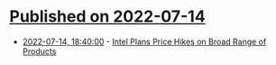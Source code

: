# [Published on 2022-07-14](index.md)

* [2022-07-14, 18:40:00](https://hardware.slashdot.org/story/22/07/14/1825226/intel-plans-price-hikes-on-broad-range-of-products?utm_source=rss1.0mainlinkanon&utm_medium=feed) - [Intel Plans Price Hikes on Broad Range of Products](https://hardware.slashdot.org/story/22/07/14/1825226/intel-plans-price-hikes-on-broad-range-of-products?utm_source=rss1.0mainlinkanon&utm_medium=feed)
